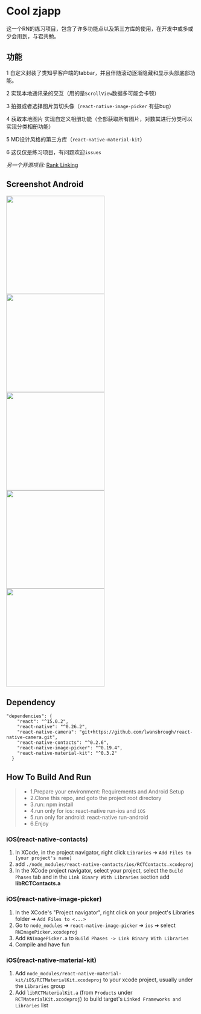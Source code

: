 # Cool zjapp
这一个RN的练习项目，包含了许多功能点以及第三方库的使用，在开发中或多或少会用到，与君共勉。

## 功能

1 自定义封装了类知乎客户端的tabbar，并且伴随滚动逐渐隐藏和显示头部底部功能。

2 实现本地通讯录的交互（用的是`ScrollView`数据多可能会卡顿）

3 拍摄或者选择图片剪切头像（`react-native-image-picker` 有些bug）

4 获取本地图片 实现自定义相册功能（全部获取所有图片，对数其进行分类可以实现分类相册功能）

5 MD设计风格的第三方库（`react-native-material-kit`）

6 这仅仅是练习项目，有问题欢迎`issues`

*另一个开源项目:* [Rank Linking](https://github.com/zhongjie-chen/rn_rank)

## Screenshot Android
<img src="https://github.com/zhongjie-chen/react-native-zjapp/blob/master/screenshot/111.gif?raw=true" width = "260" align=center />
<img src="https://github.com/zhongjie-chen/react-native-zjapp/blob/master/screenshot/222.png?raw=true" width = "260" align=center />
<img src="https://github.com/zhongjie-chen/react-native-zjapp/blob/master/screenshot/333.png?raw=true" width = "260" align=center />
<img src="https://github.com/zhongjie-chen/react-native-zjapp/blob/master/screenshot/4444.jpg?raw=true" width = "260" align=center />
<img src="https://github.com/zhongjie-chen/react-native-zjapp/blob/master/screenshot/555.png?raw=true" width = "260" align=center />

## Dependency
```
"dependencies": {
    "react": "^15.0.2",
    "react-native": "^0.26.2",
    "react-native-camera": "git+https://github.com/lwansbrough/react-native-camera.git",
    "react-native-contacts": "^0.2.6",
    "react-native-image-picker": "^0.19.4",
    "react-native-material-kit": "^0.3.2"
  }
```

## How To Build And Run
>* 1.Prepare your environment: Requirements and Android Setup
>* 2.Clone this repo, and goto the project root directory
>* 3.run: npm install
>* 4.run only for ios: react-native run-ios and `iOS`
>* 5.run only for android: react-native run-android
>* 6.Enjoy

### iOS(react-native-contacts)
1. In XCode, in the project navigator, right click `Libraries` ➜ `Add Files to [your project's name]`
2. add `./node_modules/react-native-contacts/ios/RCTContacts.xcodeproj`
3. In the XCode project navigator, select your project, select the `Build Phases` tab and in the `Link Binary With Libraries` section add **libRCTContacts.a**

### iOS(react-native-image-picker)

1. In the XCode's "Project navigator", right click on your project's Libraries folder ➜ `Add Files to <...>`
2. Go to `node_modules` ➜ `react-native-image-picker` ➜ `ios` ➜ select `RNImagePicker.xcodeproj`
3. Add `RNImagePicker.a` to `Build Phases -> Link Binary With Libraries`
4. Compile and have fun

### iOS(react-native-material-kit)

1. Add `node_modules/react-native-material-kit/iOS/RCTMaterialKit.xcodeproj` to your xcode project, usually under the `Libraries` group
1. Add `libRCTMaterialKit.a` (from `Products` under `RCTMaterialKit.xcodeproj`) to build target's `Linked Frameworks and Libraries` list
